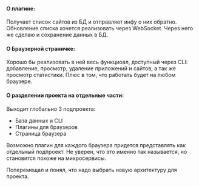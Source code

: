 #### О плагине:
Получает список сайтов из БД и отправляет инфу о них обратно. Обновление списка хочется реализовать через WebSocket. Через него же сделаю и сохранение данных в БД.

#### О Браузерной страничке:
Хорошо бы реализовать в ней весь функциоал, доступный через CLI: добавление, просмотр, удаление приложений и сайтов, а так же просмотр статистики. Плюс в том, что работать будет на любом браузере.

#### О разделении проекта на отдельные части:
Выходит глобально 3 подпроекта:
- База данных и CLI
- Плагины для браузеров
- Страница браузера

Возможно плагин для каждого браузера придется представлять как отдельный подпроект. Не уверен, что это именно так называется, но становится похоже на микросервисы.

Поперемещал и понял, что надо выбрать новую архитектуру для проекта.